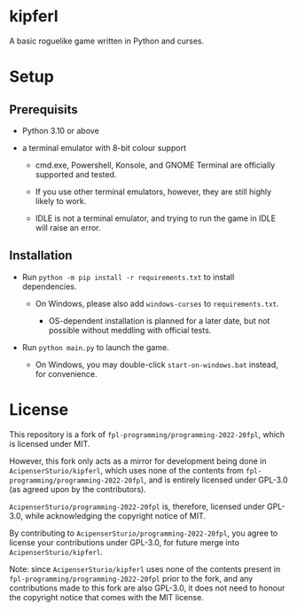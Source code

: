# kipferl

A basic roguelike game written in Python and curses.

# Setup

## Prerequisits

* Python 3.10 or above

* a terminal emulator with 8-bit colour support

  * cmd.exe, Powershell, Konsole, and GNOME Terminal are officially supported and tested.

  * If you use other terminal emulators, however, they are still highly likely to work.

  * IDLE is not a terminal emulator, and trying to run the game in IDLE will raise an error.

## Installation

* Run `python -m pip install -r requirements.txt` to install dependencies.

  * On Windows, please also add `windows-curses` to `requirements.txt`.

    * OS-dependent installation is planned for a later date, but not possible without meddling with official tests.

* Run `python main.py` to launch the game.

  * On Windows, you may double-click `start-on-windows.bat` instead, for convenience.

# License

This repository is a fork of `fpl-programming/programming-2022-20fpl`, which is licensed under MIT.

However, this fork only acts as a mirror for development being done in `AcipenserSturio/kipferl`, which uses none of the contents from `fpl-programming/programming-2022-20fpl`, and is entirely licensed under GPL-3.0 (as agreed upon by the contributors).

`AcipenserSturio/programming-2022-20fpl` is, therefore, licensed under GPL-3.0, while acknowledging the copyright notice of MIT.

By contributing to `AcipenserSturio/programming-2022-20fpl`, you agree to license your contributions under GPL-3.0, for future merge into `AcipenserSturio/kipferl`.

Note: since `AcipenserSturio/kipferl` uses none of the contents present in `fpl-programming/programming-2022-20fpl` prior to the fork, and any contributions made to this fork are also GPL-3.0, it does not need to honour the copyright notice that comes with the MIT license.
